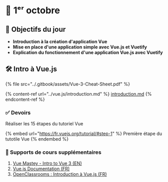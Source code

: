 # 📅 1ᵉʳ octobre

## 🚀 Objectifs du jour



* **Introduction à la création d'application Vue**
* **Mise en place d'une application simple avec Vue.js et Vuetify**
* **Explication du fonctionnement d'une application Vue.js avec Vuetify**

## 🛠 Intro à Vue.js&#x20;

{% file src="../.gitbook/assets/Vue-3-Cheat-Sheet.pdf" %}

{% content-ref url="../vue.js/introduction.md" %}
[introduction.md](../vue.js/introduction.md)
{% endcontent-ref %}

### ✅ Devoirs

Réaliser les 15 étapes du tutoriel Vue

{% embed url="https://fr.vuejs.org/tutorial/#step-1" %}
Première étape du tutotile Vue
{% endembed %}

### 📒 Supports de cours supplémentaires

1. [Vue Mastey - Intro to Vue 3 (EN)](https://www.vuemastery.com/courses/intro-to-vue-3/intro-to-vue3)
2. [Vue.js Documentation (FR)](https://fr.vuejs.org/guide/introduction)
3. [OpenClassrooms : Introduction à Vue.js (FR)](https://openclassrooms.com/fr/courses/6390311-creez-une-application-web-avec-vue-js)
